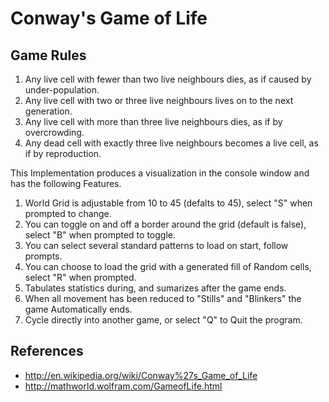 # Conway's Game of Life

## Game Rules
1. Any live cell with fewer than two live neighbours dies, as if caused by under-population.
2. Any live cell with two or three live neighbours lives on to the next generation.
3. Any live cell with more than three live neighbours dies, as if by overcrowding.
4. Any dead cell with exactly three live neighbours becomes a live cell, as if by reproduction.

This Implementation produces a visualization in the console window and has the following Features.

  1. World Grid is adjustable from 10 to 45 (defalts to 45), select "S" when prompted to change.
  2. You can toggle on and off a border around the grid (default is false), select "B" when prompted to toggle.
  3. You can select several standard patterns to load on start, follow prompts.
  4. You can choose to load the grid with a generated fill of Random cells, select "R" when prompted.
  5. Tabulates statistics during, and sumarizes after the game ends.
  6. When all movement has been reduced to "Stills" and "Blinkers" the game Automatically ends.
  7. Cycle directly into another game, or select "Q" to Quit the program.

## References
- http://en.wikipedia.org/wiki/Conway%27s_Game_of_Life
- http://mathworld.wolfram.com/GameofLife.html
